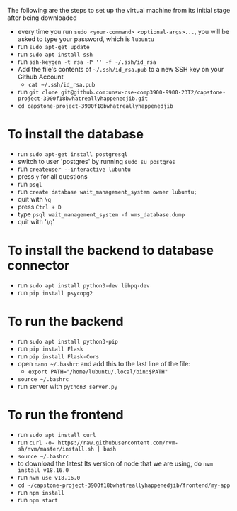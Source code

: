 The following are the steps to set up the virtual machine from its initial stage after being downloaded
- every time you run `sudo <your-command> <optional-args>...`, you will be asked to type your password, which is `lubuntu`
- run `sudo apt-get update`
- run `sudo apt install ssh`
- run `ssh-keygen -t rsa -P '' -f ~/.ssh/id_rsa`
- Add the file's contents of `~/.ssh/id_rsa.pub` to a new SSH key on your Github Account
    - `cat ~/.ssh/id_rsa.pub`
- run `git clone git@github.com:unsw-cse-comp3900-9900-23T2/capstone-project-3900f18bwhatreallyhappenedjib.git`
- `cd capstone-project-3900f18bwhatreallyhappenedjib`

# To install the database

- run `sudo apt-get install postgresql`
- switch to user 'postgres' by running `sudo su postgres`
- run `createuser --interactive lubuntu`
- press `y` for all questions
- run `psql`
- run `create database wait_management_system owner lubuntu;`
- quit with `\q`
- press `Ctrl + D`
- type `psql wait_management_system -f wms_database.dump`
- quit with '\q'

# To install the backend to database connector

- run `sudo apt install python3-dev libpq-dev`
- run `pip install psycopg2`

# To run the backend

- run `sudo apt install python3-pip`
- run `pip install Flask`
- run `pip install Flask-Cors`
- open `nano ~/.bashrc` and add this to the last line of the file:
    - `export PATH="/home/lubuntu/.local/bin:$PATH"`
- `source ~/.bashrc`
- run server with `python3 server.py`

# To run the frontend

- run `sudo apt install curl`
- run `curl -o- https://raw.githubusercontent.com/nvm-sh/nvm/master/install.sh | bash`
- `source ~/.bashrc`
- to download the latest lts version of node that we are using, do `nvm install v18.16.0`
- run `nvm use v18.16.0`
- `cd ~/capstone-project-3900f18bwhatreallyhappenedjib/frontend/my-app`
- run `npm install`
- run `npm start`
